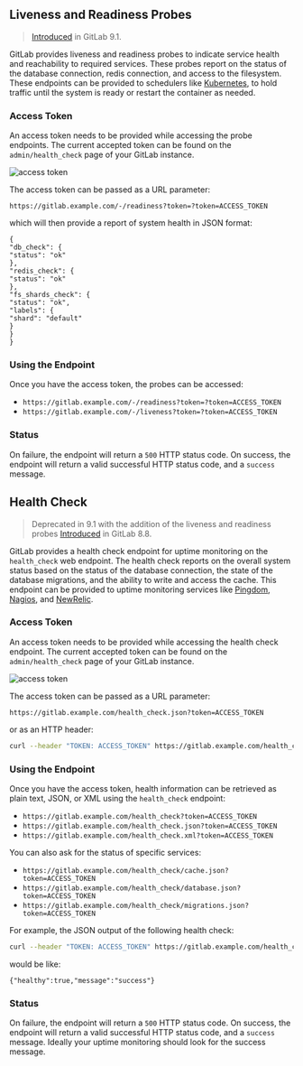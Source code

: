 

## Liveness and Readiness Probes
> [Introduced][ce-10416] in GitLab 9.1.

GitLab provides liveness and readiness probes to indicate service health and reachability to required services. These probes report on the status of the database connection, redis connection, and access to the filesystem. These endpoints can be provided to schedulers like [Kubernetes](https://kubernetes.io/docs/tasks/configure-pod-container/configure-liveness-readiness-probes/), to hold traffic until the system is ready or restart the container as needed.

### Access Token

An access token needs to be provided while accessing the probe endpoints. The current
accepted token can be found on the `admin/health_check` page of your GitLab instance.

![access token](img/health_check_token.png)

The access token can be passed as a URL parameter:

```
https://gitlab.example.com/-/readiness?token=?token=ACCESS_TOKEN
```

which will then provide a report of system health in JSON format:
```
{
"db_check": {
"status": "ok"
},
"redis_check": {
"status": "ok"
},
"fs_shards_check": {
"status": "ok",
"labels": {
"shard": "default"
}
}
}
```

### Using the Endpoint

Once you have the access token, the probes can be accessed:

- `https://gitlab.example.com/-/readiness?token=?token=ACCESS_TOKEN`
- `https://gitlab.example.com/-/liveness?token=?token=ACCESS_TOKEN`

### Status

On failure, the endpoint will return a `500` HTTP status code. On success, the endpoint
will return a valid successful HTTP status code, and a `success` message.

## Health Check
> Deprecated in 9.1 with the addition of the liveness and readiness probes
> [Introduced][ce-3888] in GitLab 8.8.

GitLab provides a health check endpoint for uptime monitoring on the `health_check` web
endpoint. The health check reports on the overall system status based on the status of
the database connection, the state of the database migrations, and the ability to write
and access the cache. This endpoint can be provided to uptime monitoring services like
[Pingdom][pingdom], [Nagios][nagios-health], and [NewRelic][newrelic-health].

### Access Token

An access token needs to be provided while accessing the health check endpoint. The current
accepted token can be found on the `admin/health_check` page of your GitLab instance.

![access token](img/health_check_token.png)

The access token can be passed as a URL parameter:

```
https://gitlab.example.com/health_check.json?token=ACCESS_TOKEN
```

or as an HTTP header:

```bash
curl --header "TOKEN: ACCESS_TOKEN" https://gitlab.example.com/health_check.json
```

### Using the Endpoint

Once you have the access token, health information can be retrieved as plain text, JSON,
or XML using the `health_check` endpoint:

- `https://gitlab.example.com/health_check?token=ACCESS_TOKEN`
- `https://gitlab.example.com/health_check.json?token=ACCESS_TOKEN`
- `https://gitlab.example.com/health_check.xml?token=ACCESS_TOKEN`

You can also ask for the status of specific services:

- `https://gitlab.example.com/health_check/cache.json?token=ACCESS_TOKEN`
- `https://gitlab.example.com/health_check/database.json?token=ACCESS_TOKEN`
- `https://gitlab.example.com/health_check/migrations.json?token=ACCESS_TOKEN`

For example, the JSON output of the following health check:

```bash
curl --header "TOKEN: ACCESS_TOKEN" https://gitlab.example.com/health_check.json
```

would be like:

```
{"healthy":true,"message":"success"}
```

### Status

On failure, the endpoint will return a `500` HTTP status code. On success, the endpoint
will return a valid successful HTTP status code, and a `success` message. Ideally your
uptime monitoring should look for the success message.

[ce-10416]: https://gitlab.com/gitlab-org/gitlab-ce/merge_requests/3888
[ce-3888]: https://gitlab.com/gitlab-org/gitlab-ce/merge_requests/3888
[pingdom]: https://www.pingdom.com
[nagios-health]: https://nagios-plugins.org/doc/man/check_http.html
[newrelic-health]: https://docs.newrelic.com/docs/alerts/alert-policies/downtime-alerts/availability-monitoring
